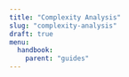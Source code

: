 ```yaml
---
title: "Complexity Analysis"
slug: "complexity-analysis"
draft: true
menu:
  handbook:
    parent: "guides"
---
```

